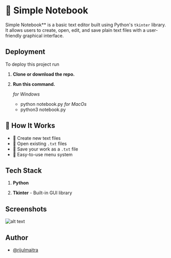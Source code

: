 
# 📝 Simple Notebook

Simple Notebook** is a basic text editor built using Python's `tkinter` library. It allows users to create, open, edit, and save plain text files with a user-friendly graphical interface.




## Deployment

To deploy this project run

1. **Clone or download the repo.**

2. **Run this command.**

    *for Windows*
    - python notebook.py
    *for MacOs*
    - python3 notebook.py
## 🧮 How It Works

- 📄 Create new text files
- 📂 Open existing `.txt` files
- 💾 Save your work as a `.txt` file
- 🧭 Easy-to-use menu system



## Tech Stack

1. **Python** 

2. **Tkinter** - Built-in GUI library


## Screenshots

<!-- ![App Screenshot](image.png) -->
![alt text](image.png)



## Author

- [@rijulmaitra](https://github.com/rijulmaitra)

